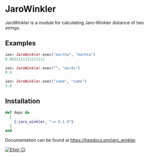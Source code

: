 # JaroWinkler

JaroWinkler is a module for calculating Jaro-Winkler distance of two strings.

## Examples

```elixir
iex> JaroWinkler.exec("martha", "marhta")
0.9611111111111111

iex> JaroWinkler.exec("", "words")
0.0

iex> JaroWinkler.exec("same", "same")
1.0
```

## Installation

```elixir
def deps do
  [
    {:jaro_winkler, "~> 0.1.0"}
  ]
end
```

Documentation can be found at <https://hexdocs.pm/jaro_winkler>.

[![Elixir CI](https://github.com/alekpopovic/jaro_winkler/actions/workflows/elixir.yml/badge.svg)](https://github.com/alekpopovic/jaro_winkler/actions/workflows/elixir.yml)
